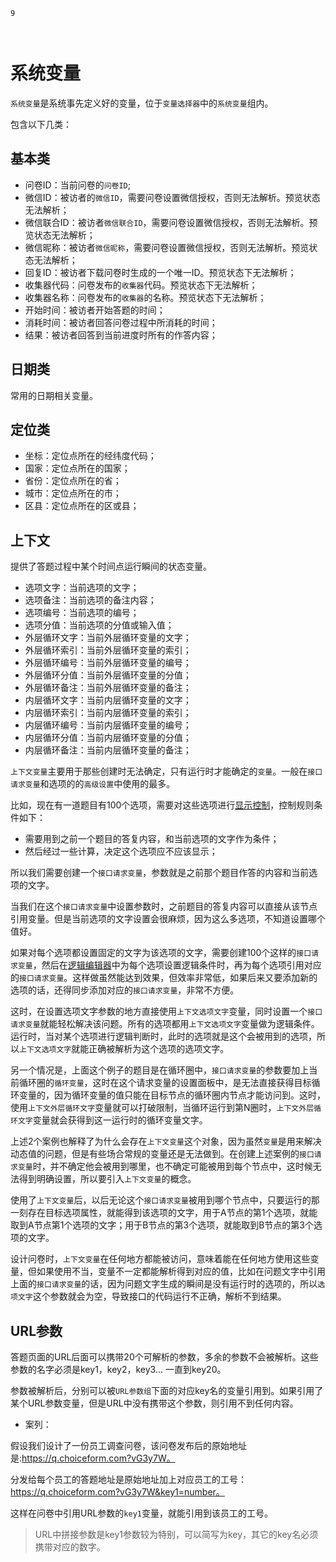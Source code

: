 ```index
9
```
```tag

```
```summary
```

# 系统变量

`系统变量`是系统事先定义好的变量，位于`变量选择器`中的`系统变量`组内。

包含以下几类：

## 基本类
+ 问卷ID：当前问卷的`问卷ID`;
+ 微信ID：被访者的`微信ID`，需要问卷设置微信授权，否则无法解析。预览状态无法解析；
+ 微信联合ID：被访者`微信联合ID`，需要问卷设置微信授权，否则无法解析。预览状态无法解析；
+ 微信昵称：被访者`微信昵称`，需要问卷设置微信授权，否则无法解析。预览状态无法解析；
+ 回复ID：被访者下载问卷时生成的一个唯一ID。预览状态下无法解析；
+ 收集器代码：问卷发布的`收集器`代码。预览状态下无法解析；
+ 收集器名称：问卷发布的`收集器`的名称。预览状态下无法解析；
+ 开始时间：被访者开始答题的时间；
+ 消耗时间：被访者回答问卷过程中所消耗的时间；
+ 结果：被访者回答到当前进度时所有的作答内容；

## 日期类
常用的日期相关变量。

## 定位类

+ 坐标：定位点所在的经纬度代码；
+ 国家：定位点所在的国家；
+ 省份：定位点所在的省；
+ 城市：定位点所在的市；
+ 区县：定位点所在的区或县；

## 上下文
提供了答题过程中某个时间点运行瞬间的状态变量。

+ 选项文字：当前选项的文字；
+ 选项备注：当前选项的备注内容；
+ 选项编号：当前选项的编号；
+ 选项分值：当前选项的分值或输入值；
+ 外层循环文字：当前外层循环变量的文字；
+ 外层循环索引：当前外层循环变量的索引；
+ 外层循环编号：当前外层循环变量的编号；
+ 外层循环分值：当前外层循环变量的分值；
+ 外层循环备注：当前外层循环变量的备注；
+ 内层循环文字：当前内层循环变量的文字；
+ 内层循环索引：当前内层循环变量的索引；
+ 内层循环编号：当前内层循环变量的编号；
+ 内层循环分值：当前内层循环变量的分值；
+ 内层循环备注：当前内层循环变量的备注；

`上下文变量`主要用于那些创建时无法确定，只有运行时才能确定的`变量`。一般在`接口请求变量`和选项的的`高级设置`中使用的最多。

比如，现在有一道题目有100个选项，需要对这些选项进行[显示控制](../logic/opt-display.md)，控制规则条件如下：
+ 需要用到之前一个题目的答复内容，和当前选项的文字作为条件；
+ 然后经过一些计算，决定这个选项应不应该显示；

所以我们需要创建一个`接口请求变量`，参数就是之前那个题目作答的内容和当前选项的文字。

当我们在这个`接口请求变量`中设置参数时，之前题目的答复内容可以直接从该节点引用变量。但是当前选项的文字设置会很麻烦，因为这么多选项，不知道设置哪个值好。

如果对每个选项都设置固定的文字为该选项的文字，需要创建100个这样的`接口请求变量`，然后在[逻辑编辑器](../logic/logic-editor.md)中为每个选项设置逻辑条件时，再为每个选项引用对应的`接口请求变量`。这样做虽然能达到效果，但效率非常低，如果后来又要添加新的选项的话，还得同步添加对应的`接口请求变量`，非常不方便。

这时，在设置选项文字参数的地方直接使用`上下文选项文字`变量，同时设置一个`接口请求变量`就能轻松解决该问题。所有的选项都用`上下文选项文字`变量做为逻辑条件。运行时，当对某个选项进行逻辑判断时，此时的选项就是这个会被用到的选项，所以`上下文选项文字`就能正确被解析为这个选项的选项文字。

另一个情况是，上面这个例子的题目是在循环圈中，`接口请求变量`的参数要加上当前循环圈的`循环变量`，这时在这个请求变量的设置面板中，是无法直接获得目标循环变量的，因为循环变量的值只能在目标节点的循环圈内节点才能访问到。这时，使用`上下文外层循环文字`变量就可以打破限制，当循环运行到第N圈时，`上下文外层循环文字`变量就会获得到这一运行时的循环变量文字。

上述2个案例也解释了为什么会存在`上下文变量`这个对象，因为虽然`变量`是用来解决动态值的问题，但是有些场合常规的变量还是无法做到。在创建上述案例的`接口请求变量`时，并不确定他会被用到哪里，也不确定可能被用到每个节点中，这时候无法得到明确设置，所以要引入`上下文变量`的概念。

使用了`上下文变量`后，以后无论这个`接口请求变量`被用到哪个节点中，只要运行的那一刻存在目标选项属性，就能得到该选项的文字，用于A节点的第1个选项，就能取到A节点第1个选项的文字；用于B节点的第3个选项，就能取到B节点的第3个选项的文字。

设计问卷时，`上下文变量`在任何地方都能被访问，意味着能在任何地方使用这些变量，但如果使用不当，变量不一定都能解析得到对应的值，比如在问题文字中引用上面的`接口请求变量`的话，因为问题文字生成的瞬间是没有运行时的选项的，所以`选项文字`这个参数就会为空，导致接口的代码运行不正确，解析不到结果。

## URL参数
答题页面的URL后面可以携带20个可解析的参数，多余的参数不会被解析。这些参数的名字必须是key1，key2，key3... 一直到key20。

参数被解析后，分别可以被`URL参数组`下面的对应key名的变量引用到。如果引用了某个URL参数变量，但是URL中没有携带这个参数，则引用不到任何内容。

+ 案列：

假设我们设计了一份员工调查问卷，该问卷发布后的原始地址是:https://q.choiceform.com?vG3y7W。

分发给每个员工的答题地址是原始地址加上对应员工的工号：https://q.choiceform.com?vG3y7W&key1=number。

这样在问卷中引用URL参数的`key1`变量，就能引用到该员工的工号。

> URL中拼接参数是key1参数较为特别，可以简写为key，其它的key名必须携带对应的数字。